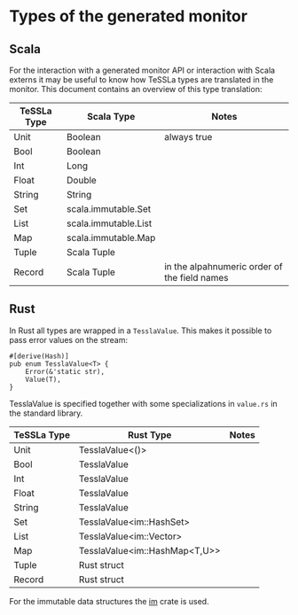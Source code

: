 # Types of the generated monitor 

## Scala

For the interaction with a generated monitor API or interaction with Scala externs it may be useful to know how TeSSLa types are translated in the monitor.
This document contains an overview of this type translation:


| TeSSLa Type   | Scala Type                | Notes                                                     |
|---            |---                        |---                                                        |
|  Unit         | Boolean                   | always true                                               |
|  Bool         | Boolean                   |                                                           |
|  Int          | Long                      |                                                           |
|  Float        | Double                    |                                                           |
|  String       | String                    |                                                           |
|  Set          | scala.immutable.Set       |                                                           |
|  List         | scala.immutable.List      |                                                           |
|  Map          | scala.immutable.Map       |                                                           |
|  Tuple        | Scala Tuple               |                                                           |
|  Record       | Scala Tuple               | in the alpahnumeric order of the field names              |

## Rust

In Rust all types are wrapped in a `TesslaValue`. This makes it possible to pass error values on the stream:

```
#[derive(Hash)]
pub enum TesslaValue<T> {
    Error(&'static str),
    Value(T),
}
```

TesslaValue is specified together with some specializations in `value.rs` in the standard library.

| TeSSLa Type   | Rust  Type                    | Notes                                                     |
|---            |---                            |---                                                        |
|  Unit         | TesslaValue<()>               |                                                           |
|  Bool         | TesslaValue<bool>             |                                                           |
|  Int          | TesslaValue<i64>              |                                                           |
|  Float        | TesslaValue<f64>              |                                                           |
|  String       | TesslaValue<String>           |                                                           |
|  Set          | TesslaValue<im::HashSet<T>>   |                                                           |
|  List         | TesslaValue<im::Vector<T>>    |                                                           |
|  Map          | TesslaValue<im::HashMap<T,U>> |                                                           |
|  Tuple        | Rust struct                   |                                                           |
|  Record       | Rust struct                   |                                                           |

For the immutable data structures the [im](https://docs.rs/im/15.0.0/im/) crate is used.

